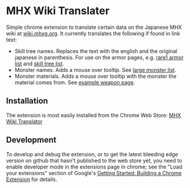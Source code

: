 # MHX Wiki Translater

Simple chrome extension to translate certain data on the Japanese MHX wiki at
[wiki.mhxg.org](http://wiki.mhxg.org/). It currently translates the following
if found in link text:

* Skill tree names. Replaces the text with the english and the original
japanese in parenthesis. For use on the armor pages, e.g.
[rare1 armor list](http://wiki.mhxg.org/data/2301.html) and
[skill tree list](http://wiki.mhxg.org/data/2200.html).
* Monster names. Adds a mouse over tooltip.
See [large monster list](http://wiki.mhxg.org/data/2501.html).
* Monster materials. Adds a mouse over tooltip with the monster the material
comes from.
See [example weapon page](http://wiki.mhxg.org/ida/226876.html).

## Installation

The extension is most easily installed from the Chrome Web Store:
[MHX Wiki Translator](https://chrome.google.com/webstore/detail/mhx-wiki-translator/iejikfjbfhkfmfkcmfbfaicclhlnalck)

## Development

To develop and debug the extension, or to get the latest bleeding edge version
on github that hasn't published to the web store yet, you need to enable
developer mode in the extensions page in chrome; see the "Load your extensions"
section of Google's
[Getting Started: Building a Chrome Extension](https://developer.chrome.com/extensions/getstarted)
for details.
